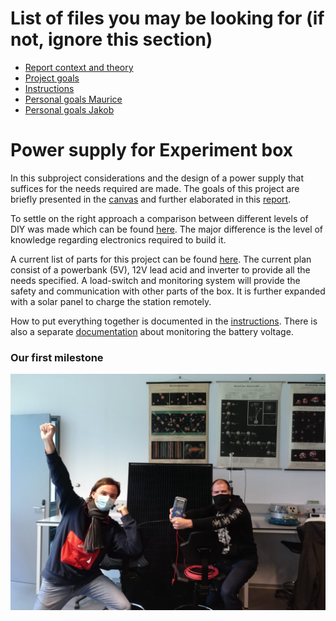 # List of files you may be looking for (if not, ignore this section)
- [Report context and theory](./documentation/report_context_theory.md)
- [Project goals](./documentation/project_foals.md)
- [Instructions](./documentation/Instructions.md)
- [Personal goals Maurice](./documentation/Personal_Goals_Maurice.md)
- [Personal goals Jakob](./documentation/personal_goals_jakob.md)

# Power supply for Experiment box

In this subproject considerations and the design of a power supply that suffices for the needs required are made.
The goals of this project are briefly presented in the [canvas](./documentation/project_canvas_ps.pptx) and further elaborated in this [report](./documentation/report_context_theory.md).

To settle on the right approach a comparison between different levels of DIY was made which can be found [here](./documentation/Comparison_powerbank_DIY.md).
The major difference is the level of knowledge regarding electronics required to build it.

A current list of parts for this project can be found [here](./documentation/list_of_components.md).
The current plan consist of a powerbank (5V), 12V lead acid and inverter to provide all the needs specified.
A load-switch and monitoring system will provide the safety and communication with other parts of the box.
It is further expanded with a solar panel to charge the station remotely.

How to put everything together is documented in the [instructions](./documentation/Instructions.md). 
There is also a separate [documentation](-/documentation/Arduino/Arduino_Instructions.md) about monitoring the battery voltage.

### Our first milestone
![milestone](./documentation/images/milestone.jpeg)
